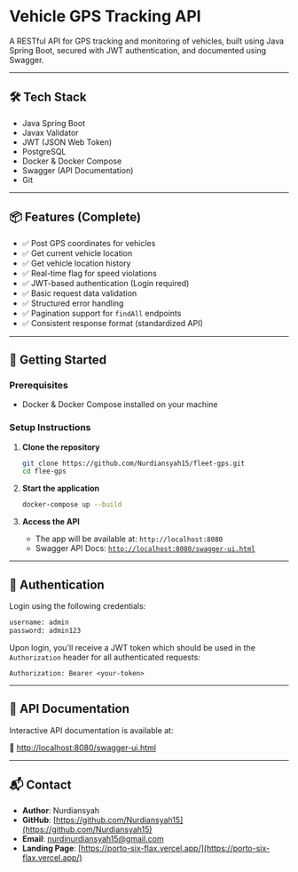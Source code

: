 # Vehicle GPS Tracking API

A RESTful API for GPS tracking and monitoring of vehicles, built using Java Spring Boot, secured with JWT
authentication, and documented using Swagger.

---

## 🛠 Tech Stack

- Java Spring Boot
- Javax Validator
- JWT (JSON Web Token)
- PostgreSQL
- Docker & Docker Compose
- Swagger (API Documentation)
- Git

---

## 📦 Features (Complete)

- ✅ Post GPS coordinates for vehicles
- ✅ Get current vehicle location
- ✅ Get vehicle location history
- ✅ Real-time flag for speed violations
- ✅ JWT-based authentication (Login required)
- ✅ Basic request data validation
- ✅ Structured error handling
- ✅ Pagination support for `findAll` endpoints
- ✅ Consistent response format (standardized API)

---

## 🚀 Getting Started

### Prerequisites

- Docker & Docker Compose installed on your machine

### Setup Instructions

1. **Clone the repository**
   ```bash
   git clone https://github.com/Nurdiansyah15/fleet-gps.git
   cd flee-gps
   ```

2. **Start the application**
   ```bash
   docker-compose up --build
   ```

3. **Access the API**
    - The app will be available at: `http://localhost:8080`
    - Swagger API Docs: [`http://localhost:8080/swagger-ui.html`](http://localhost:8080/swagger-ui.html)

---

## 🔐 Authentication

Login using the following credentials:

```bash
username: admin
password: admin123
```

Upon login, you'll receive a JWT token which should be used in the `Authorization` header for all authenticated
requests:

```
Authorization: Bearer <your-token>
```

---

## 📄 API Documentation

Interactive API documentation is available at:

🔗 [http://localhost:8080/swagger-ui.html](http://localhost:8080/swagger-ui.html)

---

## 📬 Contact

- **Author**: Nurdiansyah
- **GitHub**: [https://github.com/Nurdiansyah15](https://github.com/Nurdiansyah15)
- **Email**: [nurdinurdiansyah15@gmail.com](mailto:nurdinurdiansyah15@gmail.com)
- **Landing Page**: [https://porto-six-flax.vercel.app/](https://porto-six-flax.vercel.app/)


